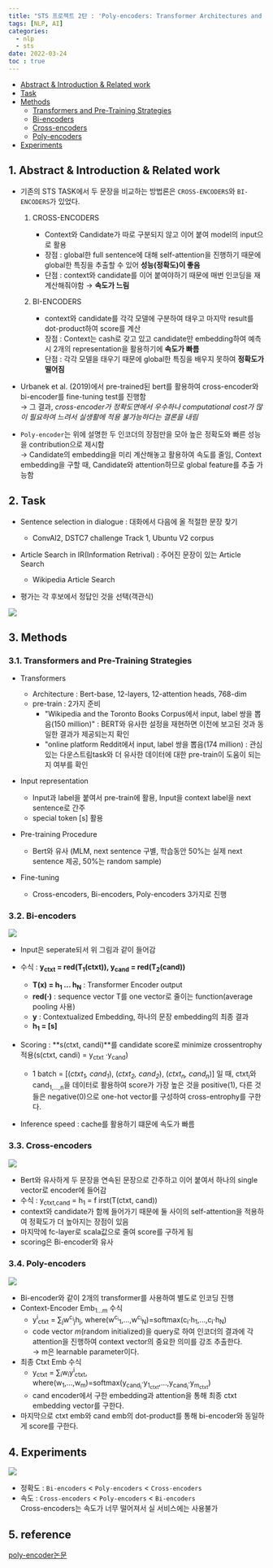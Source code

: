 ```yaml
---
title: "STS 프로젝트 2탄 : 'Poly-encoders: Transformer Architectures and Pre-training Strategies for Fast and Accurate Multi-sentence Scoring'"
tags: [NLP, AI]
categories:
  - nlp
  - sts
date: 2022-03-24
toc : true
---
```


- [Abstract & Introduction & Related work](#1-abstract--introduction--related-work)
- [Task](#2-task)
- [Methods](#3-methods)
  - [Transformers and Pre-Training Strategies](#31-transformers-and-pre-training-strategies)
  - [Bi-encoders](#32-bi-encoders)
  - [Cross-encoders](#33-cross-encoders)
  - [Poly-encoders](#34-poly-encoders)
- [Experiments](#4-experiments)


## 1. Abstract & Introduction & Related work
- 기존의 STS TASK에서 두 문장을 비교하는 방법론은 `CROSS-ENCODERS`와 `BI-ENCODERS`가 있었다.
    1. CROSS-ENCODERS
        - Context와 Candidate가 따로 구분되지 않고 이어 붙여 model의 input으로 활용
        - 장점 : global한 full sentence에 대해 self-attention을 진행하기 때문에 global한 특징을 추출할 수 있어 **성능(정확도)이 좋음**
        - 단점 : context와 candidate를 이어 붙여야하기 때문에 매번 인코딩을 재계산해줘야함 → **속도가 느림**

    2. BI-ENCODERS
        - context와 candidate를 각각 모델에 구분하여 태우고 마지막 result를 dot-product하여 score를 계산
        - 장점 : Context는 cash로 갖고 있고 candidate만 embedding하여 예측 시 2개의 representation을 활용하기에 **속도가 빠름**
        - 단점 : 각각 모델을 태우기 때문에 global한 특징을 배우지 못하여 **정확도가 떨어짐**

- Urbanek et al. (2019)에서 pre-trained된 bert를 활용하여 cross-encoder와 bi-encoder를 fine-tuning test를 진행함  
→ 그 결과, *cross-encoder가 정확도면에서 우수하나 computational cost가 많이 필요하여 느려서 실생활에 적용 불가능하다는 결론을 내림*

- `Poly-encoder`는 위에 설명한 두 인코더의 장점만을 모아 높은 정확도와 빠른 성능을 contribution으로 제시함  
→ Candidate의 embedding을 미리 계산해놓고 활용하여 속도를 줄임, Context embedding을 구할 때, Candidate와 attention하므로 global feature를 추출 가능함

## 2. Task
- Sentence selection in dialogue : 대화에서 다음에 올 적절한 문장 찾기
    - ConvAI2, DSTC7 challenge Track 1, Ubuntu V2 corpus

- Article Search in IR(Information Retrival) : 주어진 문장이 있는 Article Search
    - Wikipedia Article Search

- 평가는 각 후보에서 정답인 것을 선택(객관식)
<img src="/img/nlp/nlp3/0.jpg">

## 3. Methods
### 3.1. Transformers and Pre-Training Strategies
- Transformers
    - Architecture : Bert-base, 12-layers, 12-attention heads, 768-dim
    - pre-train : 2가지 준비  
        - "Wikipedia and the Toronto Books Corpus에서 input, label 쌍을 뽑음(150 million)" : BERT와 유사한 설정을 재현하면 이전에 보고된 것과 동일한 결과가 제공되는지 확인
        - "online platform Reddit에서 input, label 쌍을 뽑음(174 million) : 관심 있는 다운스트림task와 더 유사한 데이터에 대한 pre-train이 도움이 되는지 여부를 확인

- Input representation
    - Input과 label을 붙여서 pre-train에 활용, Input을 context label을 next sentence로 간주
    - special token [s] 활용

- Pre-training Procedure
    - Bert와 유사 (MLM, next sentence 구별, 학습동안 50%는 실제 next sentence 제공, 50%는 random sample)

- Fine-tuning
    - Cross-encoders, Bi-encoders, Poly-encoders 3가지로 진행

### 3.2. Bi-encoders
<img src="/img/nlp/nlp3/1.jpg">

- Input은 seperate되서 위 그림과 같이 들어감
- 수식 : **y<sub>ctxt</sub> = red(T<sub>1</sub>(ctxt)),   y<sub>cand</sub> = red(T<sub>2</sub>(cand))**
    - **T(x) = h<sub>1</sub> ... h<sub>N</sub>** : Transformer Encoder output
    - **red(·)** : sequence vector T를 one vector로 줄이는 function(average pooling 사용)
    - **y** : Contextualized Embedding, 하나의 문장 embedding의 최종 결과
    - **h<sub>1</sub> = [s]**

- Scoring : **s(ctxt, candi)**를 candidate score로 minimize crossentrophy 적용(s(ctxt, candi) = y<sub>ctxt</sub> ·y<sub>cand</sub>)
    - 1 batch = [(*ctxt<sub>1</sub>, cand<sub>1</sub>*), (*ctxt<sub>2</sub>, cand<sub>2</sub>*), (*ctxt<sub>n</sub>, cand<sub>n</sub>*)] 일 때, ctxt<sub>i</sub>와 cand<sub>1,...,n</sub>을 데이터로 활용하여 score가 가장 높은 것을 positive(1), 다른 것들은 negative(0)으로 one-hot vector를 구성하여 cross-entrophy를 구한다.

- Inference speed : cache를 활용하기 떄문에 속도가 빠름

### 3.3. Cross-encoders
<img src="/img/nlp/nlp3/2.jpg">

- Bert와 유사하게 두 문장을 연속된 문장으로 간주하고 이어 붙여서 하나의 single vector로 encoder에 들어감
- 수식 : y<sub>ctxt,cand</sub> = h<sub>1</sub> = f irst(T(ctxt, cand))
- context와 candidate가 함께 들어가기 때문에 둘 사이의 self-attention을 적용하여 정확도가 더 높아지는 장점이 있음
- 마지막에 fc-layer로 scala값으로 줄여 score를 구하게 됨
- scoring은 Bi-encoder와 유사

### 3.4. Poly-encoders
<img src="/img/nlp/nlp3/3.jpg">

- Bi-encoder와 같이 2개의 transformer를 사용하여 별도로 인코딩 진행
- Context-Encoder Emb<sub>1...m</sub> 수식
    - y<sup>i</sup><sub>ctxt</sub> = ∑<sub>j</sub>w<sup>c<sub>i</sub></sup><sub>j</sub>h<sub>j</sub>,   where(w<sup>c<sub>i</sub></sup><sub>1</sub>,...,w<sup>c<sub>i</sub></sup><sub>N</sub>)=softmax(c<sub>i</sub>⋅h<sub>1</sub>,...,c<sub>i</sub>⋅h<sub>N</sub>)
    - code vector *m*(random initialized)을 query로 하여 인코더의 결과에 각 attention을 진행하여 context vector의 중요한 의미를 강조 추출한다.  
    → m은 learnable parameter이다.
- 최종 Ctxt Emb 수식
    - y<sub>ctxt</sub> = ∑<sub>i</sub>w<sub>i</sub>y<sup>i</sup><sub>ctxt</sub>,   where(w<sub>1</sub>,...,w<sub>m</sub>)=softmax(y<sub>cand<sub>i</sub></sub>·y<sub>1<sub>ctxt</sub></sub>,...,y<sub>cand<sub>i</sub></sub>·y<sub>m<sub>ctxt</sub></sub>)
    - cand encoder에서 구한 embedding과 attention을 통해 최종 ctxt embedding vector를 구한다.
- 마지막으로 ctxt emb와 cand emb의 dot-product를 통해 bi-encoder와 동일하게 score를 구한다.


## 4. Experiments
<img src="/img/nlp/nlp3/4.jpg">

- 정확도 : `Bi-encoders` < `Poly-encoders` < `Cross-encoders`
- 속도 : `Cross-encoders` < `Poly-encoders` < `Bi-encoders`  
Cross-encoders는 속도가 너무 떨어져서 실 서비스에는 사용불가

## 5. reference
<a href="https://arxiv.org/abs/1905.01969">poly-encoder논문</a>